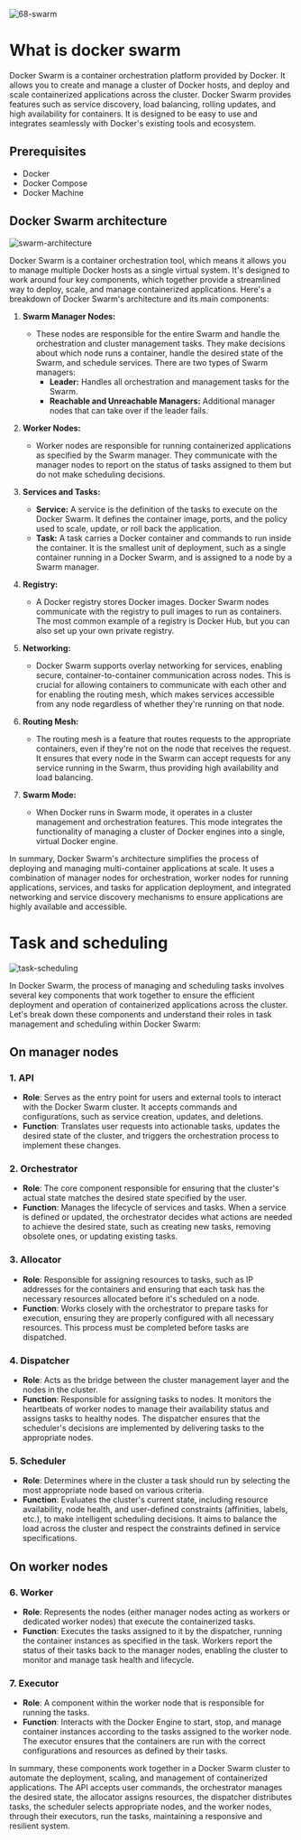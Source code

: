![68-swarm](../assets/68-swarm.png)

# What is docker swarm

Docker Swarm is a container orchestration platform provided by Docker. It allows you to create and manage a cluster of Docker hosts, and deploy and scale containerized applications across the cluster. Docker Swarm provides features such as service discovery, load balancing, rolling updates, and high availability for containers. It is designed to be easy to use and integrates seamlessly with Docker's existing tools and ecosystem.

## Prerequisites

- Docker
- Docker Compose
- Docker Machine

## Docker Swarm architecture

![swarm-architecture](../assets/69-swarm-diagram.webp)

Docker Swarm is a container orchestration tool, which means it allows you to manage multiple Docker hosts as a single virtual system. It's designed to work around four key components, which together provide a streamlined way to deploy, scale, and manage containerized applications. Here's a breakdown of Docker Swarm's architecture and its main components:

1. **Swarm Manager Nodes:**
   - These nodes are responsible for the entire Swarm and handle the orchestration and cluster management tasks. They make decisions about which node runs a container, handle the desired state of the Swarm, and schedule services. There are two types of Swarm managers:
     - **Leader:** Handles all orchestration and management tasks for the Swarm.
     - **Reachable and Unreachable Managers:** Additional manager nodes that can take over if the leader fails.

2. **Worker Nodes:**
   - Worker nodes are responsible for running containerized applications as specified by the Swarm manager. They communicate with the manager nodes to report on the status of tasks assigned to them but do not make scheduling decisions.

3. **Services and Tasks:**
   - **Service:** A service is the definition of the tasks to execute on the Docker Swarm. It defines the container image, ports, and the policy used to scale, update, or roll back the application.
   - **Task:** A task carries a Docker container and commands to run inside the container. It is the smallest unit of deployment, such as a single container running in a Docker Swarm, and is assigned to a node by a Swarm manager.

4. **Registry:**
   - A Docker registry stores Docker images. Docker Swarm nodes communicate with the registry to pull images to run as containers. The most common example of a registry is Docker Hub, but you can also set up your own private registry.

5. **Networking:**
   - Docker Swarm supports overlay networking for services, enabling secure, container-to-container communication across nodes. This is crucial for allowing containers to communicate with each other and for enabling the routing mesh, which makes services accessible from any node regardless of whether they're running on that node.

6. **Routing Mesh:**
   - The routing mesh is a feature that routes requests to the appropriate containers, even if they're not on the node that receives the request. It ensures that every node in the Swarm can accept requests for any service running in the Swarm, thus providing high availability and load balancing.

7. **Swarm Mode:**
   - When Docker runs in Swarm mode, it operates in a cluster management and orchestration features. This mode integrates the functionality of managing a cluster of Docker engines into a single, virtual Docker engine.

In summary, Docker Swarm's architecture simplifies the process of deploying and managing multi-container applications at scale. It uses a combination of manager nodes for orchestration, worker nodes for running applications, services, and tasks for application deployment, and integrated networking and service discovery mechanisms to ensure applications are highly available and accessible.


# Task and scheduling

![task-scheduling](../assets/70-service-lifecycle.webp)

In Docker Swarm, the process of managing and scheduling tasks involves several key components that work together to ensure the efficient deployment and operation of containerized applications across the cluster. Let's break down these components and understand their roles in task management and scheduling within Docker Swarm:

## On manager nodes

### 1. API

- **Role**: Serves as the entry point for users and external tools to interact with the Docker Swarm cluster. It accepts commands and configurations, such as service creation, updates, and deletions.
- **Function**: Translates user requests into actionable tasks, updates the desired state of the cluster, and triggers the orchestration process to implement these changes.

### 2. Orchestrator

- **Role**: The core component responsible for ensuring that the cluster's actual state matches the desired state specified by the user.
- **Function**: Manages the lifecycle of services and tasks. When a service is defined or updated, the orchestrator decides what actions are needed to achieve the desired state, such as creating new tasks, removing obsolete ones, or updating existing tasks.

### 3. Allocator

- **Role**: Responsible for assigning resources to tasks, such as IP addresses for the containers and ensuring that each task has the necessary resources allocated before it's scheduled on a node.
- **Function**: Works closely with the orchestrator to prepare tasks for execution, ensuring they are properly configured with all necessary resources. This process must be completed before tasks are dispatched.

### 4. Dispatcher

- **Role**: Acts as the bridge between the cluster management layer and the nodes in the cluster.
- **Function**: Responsible for assigning tasks to nodes. It monitors the heartbeats of worker nodes to manage their availability status and assigns tasks to healthy nodes. The dispatcher ensures that the scheduler's decisions are implemented by delivering tasks to the appropriate nodes.

### 5. Scheduler

- **Role**: Determines where in the cluster a task should run by selecting the most appropriate node based on various criteria.
- **Function**: Evaluates the cluster's current state, including resource availability, node health, and user-defined constraints (affinities, labels, etc.), to make intelligent scheduling decisions. It aims to balance the load across the cluster and respect the constraints defined in service specifications.

## On worker nodes

### 6. Worker

- **Role**: Represents the nodes (either manager nodes acting as workers or dedicated worker nodes) that execute the containerized tasks.
- **Function**: Executes the tasks assigned to it by the dispatcher, running the container instances as specified in the task. Workers report the status of their tasks back to the manager nodes, enabling the cluster to monitor and manage task health and lifecycle.

### 7. Executor

- **Role**: A component within the worker node that is responsible for running the tasks.
- **Function**: Interacts with the Docker Engine to start, stop, and manage container instances according to the tasks assigned to the worker node. The executor ensures that the containers are run with the correct configurations and resources as defined by their tasks.

In summary, these components work together in a Docker Swarm cluster to automate the deployment, scaling, and management of containerized applications. The API accepts user commands, the orchestrator manages the desired state, the allocator assigns resources, the dispatcher distributes tasks, the scheduler selects appropriate nodes, and the worker nodes, through their executors, run the tasks, maintaining a responsive and resilient system.
